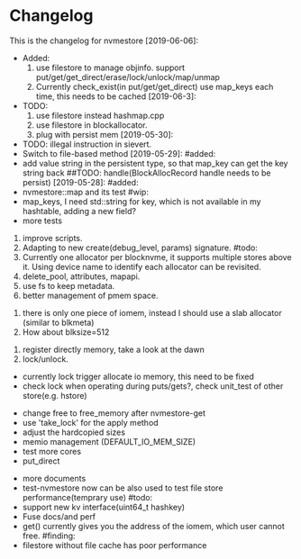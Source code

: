 # Changelog
This is the changelog for nvmestore
[2019-06-06]:
* Added:
  1. use filestore to manage objinfo. support put/get/get_direct/erase/lock/unlock/map/unmap
  2. Currently check_exist(in put/get/get_direct) use map_keys each time, this needs to be cached
[2019-06-3]:
* TODO:
  1. use filestore instead hashmap.cpp
  2. use filestore in blockallocator.
  3. plug with persist mem
[2019-05-30]:
* TODO: illegal instruction in sievert.
* Switch to file-based method
[2019-05-29]:
#added:
* add value string in the persistent type, so that map_key can get the key string back
##TODO:
handle(BlockAllocRecord handle needs to be persist)
[2019-05-28]:
#added:
* nvmestore::map and its test
#wip:
* map_keys, I need std::string for key, which is not available in my hashtable, adding a new field?
* more tests

[2019-05-14]:
#fixed:
1. improve scripts.
2. Adapting to new create(debug_level, params) signature.
#todo:
1. Currently one allocator per blocknvme, it supports multiple stores above it. Using device name to identify each allocator can be revisited. 
2. delete_pool, attributes, mapapi.
3. use fs to keep metadata.
4. better management of pmem space.

[2018-12-13]:
#notes:
1. there is only one piece of iomem, instead I should use a slab allocator (similar to blkmeta)
2. How about blksize=512

[2018-12-12]:
#notes:
1. register directly memory, take a look at the dawn
2. lock/unlock.
  * currently lock trigger allocate io memory, this need to be fixed
  * check lock when operating during puts/gets?, check unit\_test of other store(e.g. hstore)

[2018-11-12]:
#todo:
  - change free to free\_memory after nvmestore-get
  - use 'take\_lock' for the apply method
  - adjust the hardcopied sizes
  - memio management (DEFAULT_IO_MEM_SIZE)
  - test more cores
  - put\_direct


[2018-07-31]: 
#added:
  - more documents
  - test-nvmestore now can be also used to test file store performance(temprary use)
#todo:
  - support new kv interface(uint64_t hashkey)
  - Fuse docs/and perf
  - get() currently gives you the address of the iomem, which user cannot free. 
#finding:
  - filestore without file cache has poor performance
